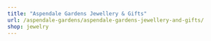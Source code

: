 ```yaml
---
title: "Aspendale Gardens Jewellery & Gifts"
url: /aspendale-gardens/aspendale-gardens-jewellery-and-gifts/
shop: jewelry
---
```

